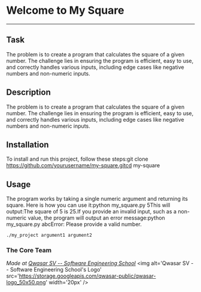 # Welcome to My Square
***

## Task
The problem is to  create a program that calculates the square of a given number. The challenge lies in ensuring the program is efficient, easy to use, and correctly handles various inputs, including edge cases like negative numbers and non-numeric inputs.

## Description
The problem is to create a program that calculates the square of a given number. The challenge lies in ensuring the program is efficient, easy to use, and correctly handles various inputs, including edge cases like negative numbers and non-numeric inputs.

## Installation
To install and run this project, follow these steps:git clone https://github.com/yourusername/my-square.gitcd my-square

## Usage
The program works by taking a single numeric argument and returning its square. Here is how you can use it:python my_square.py 5This will output:The square of 5 is 25.If you provide an invalid input, such as a non-numeric value, the program will output an error message:python my_square.py abcError: Please provide a valid number.
```
./my_project argument1 argument2
```

### The Core Team


<span><i>Made at <a href='https://qwasar.io'>Qwasar SV -- Software Engineering School</a></i></span>
<span><img alt='Qwasar SV -- Software Engineering School's Logo' src='https://storage.googleapis.com/qwasar-public/qwasar-logo_50x50.png' width='20px' /></span>